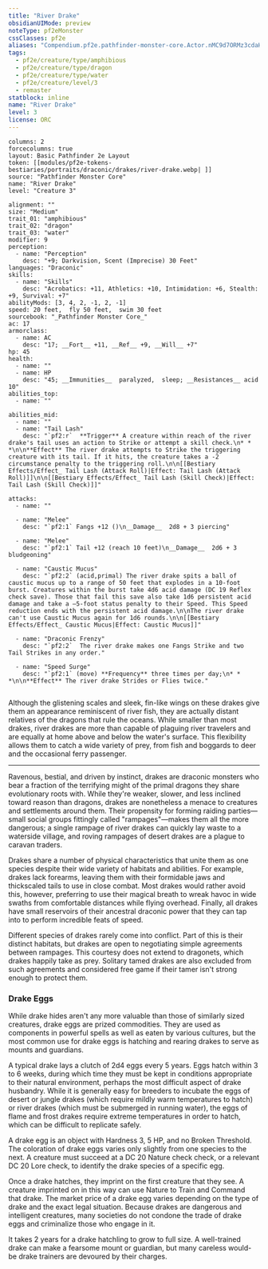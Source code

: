 ```yaml
---
title: "River Drake"
obsidianUIMode: preview
noteType: pf2eMonster
cssClasses: pf2e
aliases: "Compendium.pf2e.pathfinder-monster-core.Actor.nMC9d7ORMz3cdaHa" 
tags:
  - pf2e/creature/type/amphibious
  - pf2e/creature/type/dragon
  - pf2e/creature/type/water
  - pf2e/creature/level/3
  - remaster
statblock: inline
name: "River Drake"
level: 3
license: ORC
---
```


```statblock
columns: 2
forcecolumns: true
layout: Basic Pathfinder 2e Layout
token: [[modules/pf2e-tokens-bestiaries/portraits/draconic/drakes/river-drake.webp| ]]
source: "Pathfinder Monster Core"
name: "River Drake"
level: "Creature 3"

alignment: ""
size: "Medium"
trait_01: "amphibious"
trait_02: "dragon"
trait_03: "water"
modifier: 9
perception:
  - name: "Perception"
    desc: "+9; Darkvision, Scent (Imprecise) 30 Feet"
languages: "Draconic"
skills:
  - name: "Skills"
    desc: "Acrobatics: +11, Athletics: +10, Intimidation: +6, Stealth: +9, Survival: +7"
abilityMods: [3, 4, 2, -1, 2, -1]
speed: 20 feet,  fly 50 feet,  swim 30 feet
sourcebook: "_Pathfinder Monster Core_"
ac: 17
armorclass:
  - name: AC
    desc: "17; __Fort__ +11, __Ref__ +9, __Will__ +7"
hp: 45
health:
  - name: ""
  - name: HP
    desc: "45; __Immunities__  paralyzed,  sleep; __Resistances__ acid 10"
abilities_top:
  - name: ""

abilities_mid:
  - name: ""
  - name: "Tail Lash"
    desc: "`pf2:r`  **Trigger** A creature within reach of the river drake's tail uses an action to Strike or attempt a skill check.\n* * *\n\n**Effect** The river drake attempts to Strike the triggering creature with its tail. If it hits, the creature takes a -2 circumstance penalty to the triggering roll.\n\n[[Bestiary Effects/Effect_ Tail Lash (Attack Roll)|Effect: Tail Lash (Attack Roll)]]\n\n[[Bestiary Effects/Effect_ Tail Lash (Skill Check)|Effect: Tail Lash (Skill Check)]]"

attacks:
  - name: ""

  - name: "Melee"
    desc: "`pf2:1` Fangs +12 ()\n__Damage__  2d8 + 3 piercing"

  - name: "Melee"
    desc: "`pf2:1` Tail +12 (reach 10 feet)\n__Damage__  2d6 + 3 bludgeoning"

  - name: "Caustic Mucus"
    desc: "`pf2:2` (acid,primal) The river drake spits a ball of caustic mucus up to a range of 50 feet that explodes in a 10-foot burst. Creatures within the burst take 4d6 acid damage (DC 19 Reflex check save). Those that fail this save also take 1d6 persistent acid damage and take a –5-foot status penalty to their Speed. This Speed reduction ends with the persistent acid damage.\n\nThe river drake can't use Caustic Mucus again for 1d6 rounds.\n\n[[Bestiary Effects/Effect_ Caustic Mucus|Effect: Caustic Mucus]]"

  - name: "Draconic Frenzy"
    desc: "`pf2:2`  The river drake makes one Fangs Strike and two Tail Strikes in any order."

  - name: "Speed Surge"
    desc: "`pf2:1` (move) **Frequency** three times per day;\n* * *\n\n**Effect** The river drake Strides or Flies twice."
 
```



Although the glistening scales and sleek, fin-like wings on these drakes give them an appearance reminiscent of river fish, they are actually distant relatives of the dragons that rule the oceans. While smaller than most drakes, river drakes are more than capable of plaguing river travelers and are equally at home above and below the water's surface. This flexibility allows them to catch a wide variety of prey, from fish and boggards to deer and the occasional ferry passenger.

* * *

Ravenous, bestial, and driven by instinct, drakes are draconic monsters who bear a fraction of the terrifying might of the primal dragons they share evolutionary roots with. While they're weaker, slower, and less inclined toward reason than dragons, drakes are nonetheless a menace to creatures and settlements around them. Their propensity for forming raiding parties—small social groups fittingly called "rampages"—makes them all the more dangerous; a single rampage of river drakes can quickly lay waste to a waterside village, and roving rampages of desert drakes are a plague to caravan traders.

Drakes share a number of physical characteristics that unite them as one species despite their wide variety of habitats and abilities. For example, drakes lack forearms, leaving them with their formidable jaws and thickscaled tails to use in close combat. Most drakes would rather avoid this, however, preferring to use their magical breath to wreak havoc in wide swaths from comfortable distances while flying overhead. Finally, all drakes have small reservoirs of their ancestral draconic power that they can tap into to perform incredible feats of speed.

Different species of drakes rarely come into conflict. Part of this is their distinct habitats, but drakes are open to negotiating simple agreements between rampages. This courtesy does not extend to dragonets, which drakes happily take as prey. Solitary tamed drakes are also excluded from such agreements and considered free game if their tamer isn't strong enough to protect them.

### Drake Eggs

While drake hides aren't any more valuable than those of similarly sized creatures, drake eggs are prized commodities. They are used as components in powerful spells as well as eaten by various cultures, but the most common use for drake eggs is hatching and rearing drakes to serve as mounts and guardians.

A typical drake lays a clutch of 2d4 eggs every 5 years. Eggs hatch within 3 to 6 weeks, during which time they must be kept in conditions appropriate to their natural environment, perhaps the most difficult aspect of drake husbandry. While it is generally easy for breeders to incubate the eggs of desert or jungle drakes (which require mildly warm temperatures to hatch) or river drakes (which must be submerged in running water), the eggs of flame and frost drakes require extreme temperatures in order to hatch, which can be difficult to replicate safely.

A drake egg is an object with Hardness 3, 5 HP, and no Broken Threshold. The coloration of drake eggs varies only slightly from one species to the next. A creature must succeed at a DC 20 Nature check check, or a relevant DC 20 Lore check, to identify the drake species of a specific egg.

Once a drake hatches, they imprint on the first creature that they see. A creature imprinted on in this way can use Nature to Train and Command that drake. The market price of a drake egg varies depending on the type of drake and the exact legal situation. Because drakes are dangerous and intelligent creatures, many societies do not condone the trade of drake eggs and criminalize those who engage in it.

It takes 2 years for a drake hatchling to grow to full size. A well-trained drake can make a fearsome mount or guardian, but many careless would-be drake trainers are devoured by their charges.

